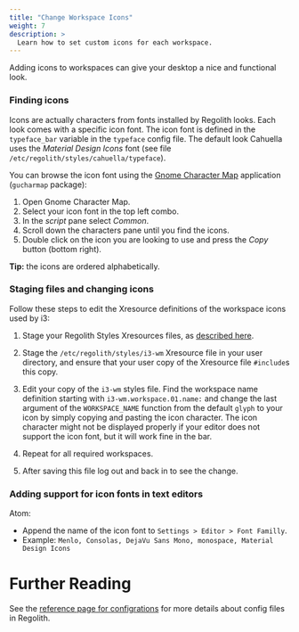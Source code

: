 ```yaml
---
title: "Change Workspace Icons"
weight: 7
description: >
  Learn how to set custom icons for each workspace.
---
```


Adding icons to workspaces can give your desktop a nice and functional look.

### Finding icons

Icons are actually characters from fonts installed by Regolith looks. Each look comes with a specific icon font. The icon font is defined in the `typeface_bar` variable in the `typeface` config file. The default look Cahuella uses the _Material Design Icons_ font (see file `/etc/regolith/styles/cahuella/typeface`).

You can browse the icon font using the [Gnome Character Map](https://wiki.gnome.org/action/show/Apps/Gucharmap?action=show&redirect=Gucharmap) application (`gucharmap` package):

1. Open Gnome Character Map.
2. Select your icon font in the top left combo.
3. In the _script_ pane select _Common_.
4. Scroll down the characters pane until you find the icons.
5. Double click on the icon you are looking to use and press the _Copy_ button (bottom right).

**Tip:** the icons are ordered alphabetically.

### Staging files and changing icons

Follow these steps to edit the Xresource definitions of the workspace icons used by i3:

1. Stage your Regolith Styles Xresources files, as [described here](../stage-configs).
2. Stage the `/etc/regolith/styles/i3-wm` Xresource file in your user directory, and ensure that your user copy of the Xresource file `#include`s this copy.
3. Edit your copy of the `i3-wm` styles file. Find the workspace name definition starting with `i3-wm.workspace.01.name:` and change the last argument of the `WORKSPACE_NAME` function from the default `glyph` to your icon by simply copying and pasting the icon character. The icon character might not be displayed properly if your editor does not support the icon font, but it will work fine in the bar.

4. Repeat for all required workspaces.

5. After saving this file log out and back in to see the change.

### Adding support for icon fonts in text editors

Atom:

- Append the name of the icon font to `Settings > Editor > Font Familly`.
- Example: `Menlo, Consolas, DejaVu Sans Mono, monospace, Material Design Icons`

# Further Reading

See the [reference page for configrations](../../reference/configurations) for more details about config files in Regolith.